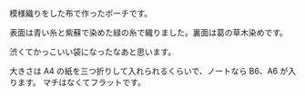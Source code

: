 模様織りをした布で作ったポーチです。

表面は青い糸と紫蘇で染めた緑の糸で織りました。裏面は葛の草木染めです。

渋くてかっこいい袋になったなあと思います。

大きさは A4 の紙を三つ折りして入れられるくらいで、ノートなら B6、A6 が入ります。
マチはなくてフラットです。
